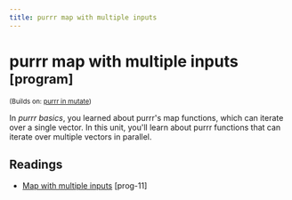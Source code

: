 ```yaml
---
title: purrr map with multiple inputs
---
```


<!-- Generated automatically from purrr-parallel.yml. Do not edit by hand -->

# purrr map with multiple inputs <small class='program'>[program]</small>
<small>(Builds on: [purrr in mutate](purrr-mutate.md))</small>

In *purrr basics*, you learned about purrr's map functions, which can iterate
over a single vector. In this unit, you'll learn about purrr functions that
can iterate over multiple vectors in parallel.

## Readings

  * [Map with multiple inputs](https://dcl-prog.stanford.edu/purrr-parallel.html) [prog-11]


